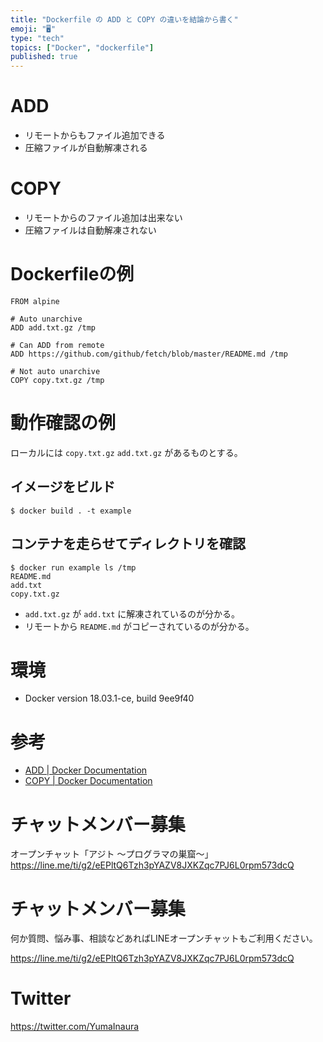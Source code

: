 ```yaml
---
title: "Dockerfile の ADD と COPY の違いを結論から書く"
emoji: "🖥"
type: "tech"
topics: ["Docker", "dockerfile"]
published: true
---
```


# ADD

- リモートからもファイル追加できる
- 圧縮ファイルが自動解凍される

# COPY

- リモートからのファイル追加は出来ない
- 圧縮ファイルは自動解凍されない

# Dockerfileの例

```dockerfile:Dockerfile
FROM alpine

# Auto unarchive
ADD add.txt.gz /tmp

# Can ADD from remote
ADD https://github.com/github/fetch/blob/master/README.md /tmp

# Not auto unarchive
COPY copy.txt.gz /tmp
```

# 動作確認の例

ローカルには `copy.txt.gz` `add.txt.gz` があるものとする。

## イメージをビルド

```
$ docker build . -t example
```

## コンテナを走らせてディレクトリを確認

```
$ docker run example ls /tmp
README.md
add.txt
copy.txt.gz
```


- `add.txt.gz` が `add.txt` に解凍されているのが分かる。
- リモートから `README.md` がコピーされているのが分かる。


# 環境

- Docker version 18.03.1-ce, build 9ee9f40

# 参考

- [ADD | Docker Documentation](https://docs.docker.com/engine/reference/builder/#add)
- [COPY | Docker Documentation](https://docs.docker.com/engine/reference/builder/#copy)


# チャットメンバー募集

オープンチャット「アジト 〜プログラマの巣窟〜」
https://line.me/ti/g2/eEPltQ6Tzh3pYAZV8JXKZqc7PJ6L0rpm573dcQ



<!-- Update From Qiita API -->

# チャットメンバー募集


何か質問、悩み事、相談などあればLINEオープンチャットもご利用ください。

https://line.me/ti/g2/eEPltQ6Tzh3pYAZV8JXKZqc7PJ6L0rpm573dcQ





# Twitter


https://twitter.com/YumaInaura


<!-- Update From Qiita API -->


